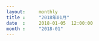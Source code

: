 ```yaml
---  
layout:     monthly
title :     "2018年01月"    
date  :     2018-01-05  12:00:00    
month :     "2018-01"    
---  
```

